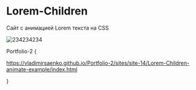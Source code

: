 # Lorem-Children
 
Сайт с анимацией Lorem текста на CSS

![234234234](https://user-images.githubusercontent.com/56477695/118373064-5be34700-b5bd-11eb-8fc0-67be45d57d06.jpg)

Portfolio-2 {

https://vladimirsaenko.github.io/Portfolio-2/sites/site-14/Lorem-Children-animate-example/index.html

}
